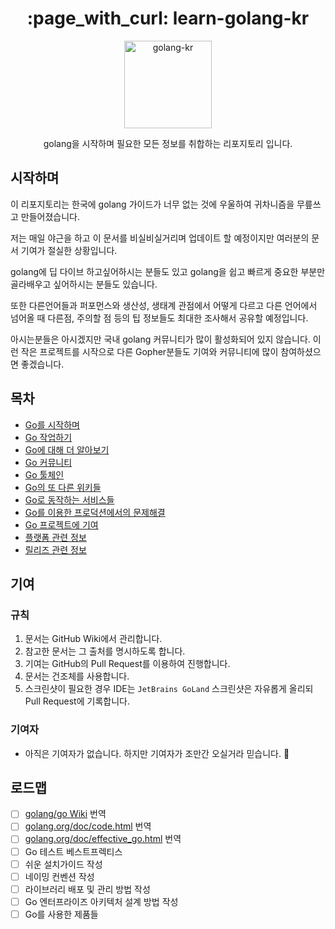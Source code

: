 <h1 align="center">:page_with_curl: learn-golang-kr</h1>
<p align="center"><img width="140" src="https://www.pigno.se/static/assets/images/golang-kr-logo.svg" alt="golang-kr" /></p>
<p align="center">golang을 시작하며 필요한 모든 정보를 취합하는 리포지토리 입니다.</p>

## 시작하며

이 리포지토리는 한국에 golang 가이드가 너무 없는 것에 우울하여 귀차니즘을 무릎쓰고 만들어졌습니다.

저는 매일 야근을 하고 이 문서를 비실비실거리며 업데이트 할 예정이지만 여러분의 문서 기여가 절실한 상황입니다.

golang에 딥 다이브 하고싶어하시는 분들도 있고 golang을 쉽고 빠르게 중요한 부분만 골라배우고 싶어하시는 분들도 있습니다.

또한 다른언어들과 퍼포먼스와 생산성, 생태계 관점에서 어떻게 다르고 다른 언어에서 넘어올 때 다른점, 주의할 점 등의 팁 정보들도 최대한 조사해서 공유할 예정입니다.

아시는분들은 아시겠지만 국내 golang 커뮤니티가 많이 활성화되어 있지 않습니다. 이런 작은 프로젝트를 시작으로 다른 Gopher분들도 기여와 커뮤니티에 많이 참여하셨으면 좋겠습니다.

## 목차

+ [Go를 시작하며](https://github.com/KennethanCeyer/learn-golang-kr/wiki/#getting-started-with-go)
+ [Go 작업하기](https://github.com/KennethanCeyer/learn-golang-kr/wiki/#working-with-go)
+ [Go에 대해 더 알아보기](https://github.com/KennethanCeyer/learn-golang-kr/wiki/#learning-more-about-go)
+ [Go 커뮤니티](https://github.com/KennethanCeyer/learn-golang-kr/wiki/#the-go-community)
+ [Go 툴체인](https://github.com/KennethanCeyer/learn-golang-kr/wiki/#using-the-go-toolchain)
+ [Go의 또 다른 위키들](https://github.com/KennethanCeyer/learn-golang-kr/wiki/#additional-go-programming-wikis)
+ [Go로 동작하는 서비스들](https://github.com/KennethanCeyer/learn-golang-kr/wiki/#online-services-that-work-with-go)
+ [Go를 이용한 프로덕션에서의 문제해결](https://github.com/KennethanCeyer/learn-golang-kr/wiki/#troubleshooting-go-programs-in-production)
+ [Go 프로젝트에 기여](https://github.com/KennethanCeyer/learn-golang-kr/wiki/#contributing-to-the-go-project)
+ [플랫폼 관련 정보](https://github.com/KennethanCeyer/learn-golang-kr/wiki/#platform-specific-information)
+ [릴리즈 관련 정보](https://github.com/KennethanCeyer/learn-golang-kr/wiki/#release-specific-information)

## 기여

### 규칙

1. 문서는 GitHub Wiki에서 관리합니다.
2. 참고한 문서는 그 출처를 명시하도록 합니다.
3. 기여는 GitHub의 Pull Request를 이용하여 진행합니다.
4. 문서는 건조체를 사용합니다.
5. 스크린샷이 필요한 경우 IDE는 `JetBrains GoLand` 스크린샷은 자유롭게 올리되 Pull Request에 기록합니다.  

### 기여자

- 아직은 기여자가 없습니다. 하지만 기여자가 조만간 오실거라 믿습니다. :triumph:

## 로드맵

- [ ] [golang/go Wiki](https://github.com/golang/go/wiki) 번역
- [ ] [golang.org/doc/code.html](https://golang.org/doc/code.html) 번역
- [ ] [golang.org/doc/effective_go.html](https://golang.org/doc/effective_go.html) 번역
- [ ] Go 테스트 베스트프렉티스
- [ ] 쉬운 설치가이드 작성
- [ ] 네이밍 컨벤션 작성
- [ ] 라이브러리 배포 및 관리 방법 작성
- [ ] Go 엔터프라이즈 아키텍처 설계 방법 작성
- [ ] Go를 사용한 제품들